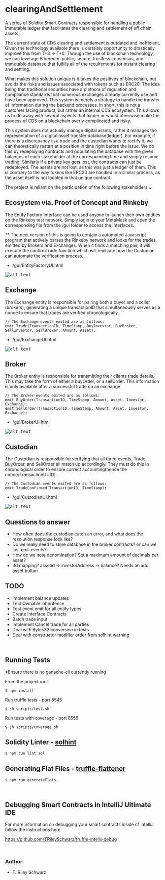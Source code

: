 # clearingAndSettlement 

A series of Solidity Smart Contracts responsible for handling a public immutable ledger that facilitates the clearing and settlement of off chain assets. 

The current state of 
CDS clearing and settlement is outdated and inefficient. 
Given the technology available there is certainly opportunity to drastically improve this from T+3 -> T+0.
Through the use of blockchain technology, we can leverage Ethereum' public, secure, trustless consensus, and immutable database that fulfills all of the requirements for instant clearing and settling.

What makes this solution unique is it takes the positives of blockchain, but avoids the risks and issues associated with tokens such as ERC20.
The idea being that traditional securities have a plethora of regulation and compliance standards that numerous exchanges already currently use and have been approved. This system is merely a strategy 
to handle the transfer of information during the backend processes. In short, this is not a customer facing product, but rather an internal CDS ecosystem. This allows us to do away with 
several aspects that hinder or would otherwise make the process of CDS on a blockchain overly complicated and risky. 

This system does not actually manage digital assets, rather it manages the representation of a digital asset transfer database(ledger). 
For example, if there is a discrepancy in a trade and the custodian wants to rectify it, we can theoretically restart at a position in time right before the issue. We do this by redeploying contracts and populating the database with the given balances
of each stakeholder at the corresponding time and simply resume trading. 
Similarly if a private key gets lost, the contracts can just be redeployed. The assets are not lost, as this was just a ledger of them. This is contrary to the way tokens like ERC20 are handled in a similar process, as the asset itself is not located in that unique contract.


The project is reliant on the participation of the following stakeholders...

## Ecosystem via. Proof of Concept and Rinkeby

The Entity Factory Interface can be used anyone to launch their own entities on the Rinkeby test network. Simply login to your MetaMask
and open the corresponding file from the /gui folder to access the interfaces.

** The next version of this is going to contain a 
automated Javascript program that actively parses the Rinkeby network and looks for the trades emitted by Brokers and Exchanges.
When it finds a matching pair, it will execute the confirmTrade function which will replicate how the Custodian can automate the verification process.


- /gui/EntityFactoryUI.html

<kbd> 

![alt text](/screens/EntityFactoryUICapture.png?raw=true)

</kbd> 

## Exchange
The Exchange entity is responsible for pairing both a buyer and a seller (brokers), generating a unique transactionID that simultaneously serves as a nonce to ensure 
that trades are verified chronologically. 

    // The Exchange events emited are as follows:
    emit Trade(TransactionID, TimeStamp, BuyInvestor, BuyBroker, SellInvestor, SellBroker, Amount, Asset);
    
- /gui/ExchangeUI.html    
    
<kbd> 

![alt text](/screens/ExchangeUICapture.png?raw=true)
    
</kbd> 
    
## Broker
The Broker entity is responsible for transmitting their clients trade details. This may take the form of either a buyOrder, or a sellOrder. 
This information is only available after a successful trade on an exchange.

    // The Broker events emited are as follows:
    emit BuyOrder(TransactionID, TimeStamp, Amount, Asset, Investor, Exchange);
    emit SellOrder(TransactionID, TimeStamp, Amount, Asset, Investor, Exchange);

- /gui/BrokerUI.html

<kbd> 
   
![alt text](/screens/BrokerUICapture.png?raw=true)

</kbd>
    
## Custodian
The Custodian is responsible for verifying that all three events, Trade, BuyOrder, and SellOrder all match up accordingly. They must do this in chronological order to ensure correct accounting(hence the nonce/TransactionUUID).

    // The Custodian events emited are as follows:
    emit TradeConfirmed(TransactionID, TimeStamp);
- /gui/CustodianUI.html
    
<kbd> 
    
![alt text](/screens/CustodianUICapture.png?raw=true)
    
</kbd>     



## Questions to answer

- How often does the custodian catch an error, and what does the resolution response look like?
- Do we really need to store database in the broker contracts? or can we just emit events?
- How do we note denomination? Set a maximum amount of decimals per asset?
- 3d mapping? assetid -> investorAddress -> balance? Needs an add asset button

## TODO

- Implement balance updates
- Test Ownable inheritence
- Test event emit for all entity types
- Create Interface Contracts
- Batch trade input
- Implement Cancel trade for all parties
- Deal with Bytes32 conversion in tests
- Deal with constructor modifier order from solhint warning



&nbsp;
## Running Tests
*Ensure there is no ganache-cli currently running

From the project root 
    
    $ npm install

Run truffle tests - port 8545

    $ sh scripts/test.sh

Run tests with coverage - port 8555

    $ sh scripts/coverage.sh


## Solidity Linter - [solhint](https://protofire.github.io/solhint/)

    $ npm run lint:sol


## Generating Flat Files - [truffle-flattener](https://www.npmjs.com/package/truffle-flattener)


    $ npm run generateFlats
    
&nbsp;
## Debugging Smart Contracts in IntelliJ Ultimate IDE
     
For more information on debugging your smart contracts inside of IntelliJ follow the instructions here
    
https://github.com/TRileySchwarz/truffle-intellij-debug



&nbsp;
### Author

- T. Riley Schwarz








